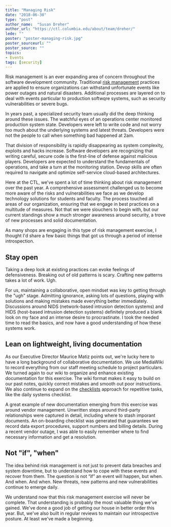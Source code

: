 ```yaml
---
title: "Managing Risk"
date: "2018-06-30"
type: "post"
author_name:  "Susan Dreher"
author_url: "https://ctl.columbia.edu/about/team/dreher/"
lede: ""
poster: "poster-managing-risk.jpg"
poster_sourceurl: ""
poster_source: ""
topics: 
- Events
tags: [security]
---
```


Risk management is an ever expanding area of concern throughout the software development community. Traditional [risk management](https://en.wikipedia.org/wiki/Risk_management) practices are applied to ensure organizations can withstand unfortunate events like power outages and natural disasters. Additional processes are layered on to deal with events particular to production softwqre systems, such as security vulnerabilities or severe bugs.

In years past, a specialized security team usually did the deep thinking around these issues. The watchful eyes of an operations center monitored production system state. Developers were left to write code and not worry too much about the underlying systems and latest threats. Developers were not the people to call when something bad happened at 2am.

That division of responsibility is rapidly disappearing as system complexity, exploits and hacks increase. Software developers are recognizing that writing careful, secure code is the first-line of defense against malicious players. Developers are expected to understand the fundamentals of operations, and take a turn at the monitoring station. Devop skills are often required to navigate and optimize self-service cloud-based architectures.

Here at the CTL, we've spent a lot of time thinking about risk management over the past year. A comprehensive assessment challenged us to become more aware of the risks and vulnerabilities we face as we develop technology solutions for students and faculty. The process touched all areas of our organization, ensuring that we engage in best practices on a multitude of measures. Not that we were slouchers to begin with, but our current standings show a much stronger awareness around security, a trove of new processes and solid documentation.

As many shops are engaging in this type of risk management exercise, I thought I'd share a few basic things that got us through a period of intense introspection.

## Stay open

Taking a deep look at existing practices can evoke feelings of defensiveness. Breaking out of old patterns is scary. Crafting new patterns takes a lot of work. Ugh.

For us, maintaining a collaborative, open mindset was key to getting through the "ugh" stage. Admitting ignorance, asking lots of questions, playing with solutions and making mistakes made everything better immediately. Discussions around NIDS (network-based intrusion detection systems) and HIDS (host-based intrusion detection systems) definitely produced a blank look on my face and an intense desire to procrastinate. I took the needed time to read the basics, and now have a good understanding of how these systems work.

## Lean on lightweight, living documentation

As our Executive Director Maurice Matiz points out, we're lucky here to have a long background of collaborative documentation. We use MediaWiki to record everything from our staff meeting schedule to project particulars. We turned again to our wiki to organize and enhance existing documentation for this exercise. The wiki format makes it easy to build on our past notes, quickly correct mistakes and smooth out poor instructions. We also continue to expand on the [checklists](https://compiled.ctl.columbia.edu/articles/anders-daily-checklist/) approach for repetitive tasks, like the daily systems checklist.

A great example of new documentation emerging from this exercise was around vendor management. Unwritten steps around third-party relationships were captured in detail, including where to stash imporant documents. An on-boarding checklist was generated that guarantees we record data export procedures, support numbers and billing details. During a recent vendor outage, I was able to easily remember where to find necessary information and get a resolution.

## Not "if", "when"

The idea behind risk management is not just to prevent data breaches and system downtime, but to understand how to cope with these events and recover from them. The question is not “if” an event will happen, but when. And when. And when. New threats, new patterns and new vulnerabilities continue to emerge daily.

We understand now that this risk management exercise will never be complete. That understanding is probably the most valuable thing we've gained. We've done a good job of getting our house in better order this year. But, we've also built in regular reviews to maintain our introspective posture. At least we've made a beginning.
